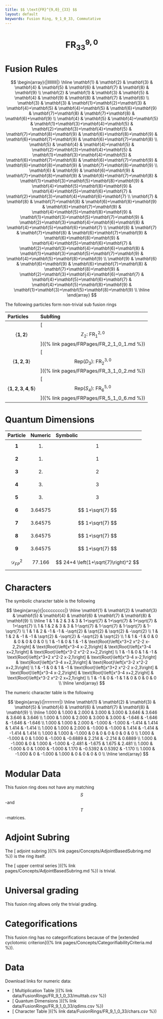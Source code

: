```yaml
---
title: $$ \text{FR}^{9,0}_{33} $$
layout: default
keywords: Fusion Ring, 9_1_0_33, Commutative
---
```

# $$ \text{FR}^{9,0}_{33} $$


# Fusion Rules

$$
\begin{array}{|lllllllll|}
\hline
 \mathbf{1} & \mathbf{2} & \mathbf{3} & \mathbf{4} & \mathbf{5} & \mathbf{6} & \mathbf{7} & \mathbf{8} & \mathbf{9} \\
 \mathbf{2} & \mathbf{1} & \mathbf{3} & \mathbf{5} & \mathbf{4} & \mathbf{9} & \mathbf{8} & \mathbf{7} & \mathbf{6} \\
 \mathbf{3} & \mathbf{3} & \mathbf{1}+\mathbf{2}+\mathbf{3} & \mathbf{4}+\mathbf{5} & \mathbf{4}+\mathbf{5} & \mathbf{6}+\mathbf{9} & \mathbf{7}+\mathbf{8} & \mathbf{7}+\mathbf{8} & \mathbf{6}+\mathbf{9} \\
 \mathbf{4} & \mathbf{5} & \mathbf{4}+\mathbf{5} & \mathbf{1}+\mathbf{3}+\mathbf{4}+\mathbf{5} & \mathbf{2}+\mathbf{3}+\mathbf{4}+\mathbf{5} & \mathbf{7}+\mathbf{8}+\mathbf{9} & \mathbf{6}+\mathbf{8}+\mathbf{9} & \mathbf{6}+\mathbf{7}+\mathbf{9} & \mathbf{6}+\mathbf{7}+\mathbf{8} \\
 \mathbf{5} & \mathbf{4} & \mathbf{4}+\mathbf{5} & \mathbf{2}+\mathbf{3}+\mathbf{4}+\mathbf{5} & \mathbf{1}+\mathbf{3}+\mathbf{4}+\mathbf{5} & \mathbf{6}+\mathbf{7}+\mathbf{8} & \mathbf{6}+\mathbf{7}+\mathbf{9} & \mathbf{6}+\mathbf{8}+\mathbf{9} & \mathbf{7}+\mathbf{8}+\mathbf{9} \\
 \mathbf{6} & \mathbf{9} & \mathbf{6}+\mathbf{9} & \mathbf{7}+\mathbf{8}+\mathbf{9} & \mathbf{6}+\mathbf{7}+\mathbf{8} & \mathbf{1}+\mathbf{3}+\mathbf{5}+\mathbf{8}+\mathbf{9} & \mathbf{4}+\mathbf{5}+\mathbf{8}+\mathbf{9} & \mathbf{4}+\mathbf{5}+\mathbf{6}+\mathbf{7} & \mathbf{2}+\mathbf{3}+\mathbf{4}+\mathbf{6}+\mathbf{7} \\
 \mathbf{7} & \mathbf{8} & \mathbf{7}+\mathbf{8} & \mathbf{6}+\mathbf{8}+\mathbf{9} & \mathbf{6}+\mathbf{7}+\mathbf{9} & \mathbf{4}+\mathbf{5}+\mathbf{8}+\mathbf{9} & \mathbf{1}+\mathbf{3}+\mathbf{5}+\mathbf{7}+\mathbf{9} & \mathbf{2}+\mathbf{3}+\mathbf{4}+\mathbf{6}+\mathbf{8} & \mathbf{4}+\mathbf{5}+\mathbf{6}+\mathbf{7} \\
 \mathbf{8} & \mathbf{7} & \mathbf{7}+\mathbf{8} & \mathbf{6}+\mathbf{7}+\mathbf{9} & \mathbf{6}+\mathbf{8}+\mathbf{9} & \mathbf{4}+\mathbf{5}+\mathbf{6}+\mathbf{7} & \mathbf{2}+\mathbf{3}+\mathbf{4}+\mathbf{6}+\mathbf{8} & \mathbf{1}+\mathbf{3}+\mathbf{5}+\mathbf{7}+\mathbf{9} & \mathbf{4}+\mathbf{5}+\mathbf{8}+\mathbf{9} \\
 \mathbf{9} & \mathbf{6} & \mathbf{6}+\mathbf{9} & \mathbf{6}+\mathbf{7}+\mathbf{8} & \mathbf{7}+\mathbf{8}+\mathbf{9} & \mathbf{2}+\mathbf{3}+\mathbf{4}+\mathbf{6}+\mathbf{7} & \mathbf{4}+\mathbf{5}+\mathbf{6}+\mathbf{7} & \mathbf{4}+\mathbf{5}+\mathbf{8}+\mathbf{9} & \mathbf{1}+\mathbf{3}+\mathbf{5}+\mathbf{8}+\mathbf{9} \\
\hline
\end{array}
$$


The following particles form non-trivial sub fusion rings

| Particles | SubRing |
| :------ | :------ |
| $$ \{\mathbf{1},\mathbf{2}\} $$ | [ $$ \mathbb{Z}_2:\ \text{FR}^{2,0}_{1} $$ ]({% link pages/FRPages/FR_2_1_0_1.md %}) |
| $$ \{\mathbf{1},\mathbf{2},\mathbf{3}\} $$ | [ $$ \left.\text{Rep(}D_3\right):\ \text{FR}^{3,0}_{2} $$ ]({% link pages/FRPages/FR_3_1_0_2.md %}) |
| $$ \{\mathbf{1},\mathbf{2},\mathbf{3},\mathbf{4},\mathbf{5}\} $$ | [ $$ \left.\text{Rep(}S_4\right):\ \text{FR}^{5,0}_{6} $$ ]({% link pages/FRPages/FR_5_1_0_6.md %}) |

# Quantum Dimensions

| Particle | Numeric | Symbolic |
| :------ | :------ | :------ |
| $$ \mathbf{1} $$ | $$ 1. $$ | $$ 1 $$ |
| $$ \mathbf{2} $$ | $$ 1. $$ | $$ 1 $$ |
| $$ \mathbf{3} $$ | $$ 2. $$ | $$ 2 $$ |
| $$ \mathbf{4} $$ | $$ 3. $$ | $$ 3 $$ |
| $$ \mathbf{5} $$ | $$ 3. $$ | $$ 3 $$ |
| $$ \mathbf{6} $$ | $$ 3.64575 $$ | $$ 1+\sqrt{7} $$ |
| $$ \mathbf{7} $$ | $$ 3.64575 $$ | $$ 1+\sqrt{7} $$ |
| $$ \mathbf{8} $$ | $$ 3.64575 $$ | $$ 1+\sqrt{7} $$ |
| $$ \mathbf{9} $$ | $$ 3.64575 $$ | $$ 1+\sqrt{7} $$ |
| $$ \mathcal{D}_{FP}^2 $$ | $$ 77.166 $$ | $$ 24+4 \left(1+\sqrt{7}\right)^2 $$ |

# Characters

The symbolic character table is the following

$$
\begin{array}{|ccccccccc|}
\hline
 \mathbf{1} & \mathbf{2} & \mathbf{3} & \mathbf{5} & \mathbf{4} & \mathbf{6} & \mathbf{7} & \mathbf{8} & \mathbf{9} \\
\hline
 1 & 1 & 2 & 3 & 3 & 1+\sqrt{7} & 1+\sqrt{7} & 1+\sqrt{7} & 1+\sqrt{7} \\
 1 & 1 & 2 & 3 & 3 & 1-\sqrt{7} & 1-\sqrt{7} & 1-\sqrt{7} & 1-\sqrt{7} \\
 1 & 1 & 2 & -1 & -1 & -\sqrt{2} & \sqrt{2} & \sqrt{2} & -\sqrt{2} \\
 1 & 1 & 2 & -1 & -1 & \sqrt{2} & -\sqrt{2} & -\sqrt{2} & \sqrt{2} \\
 1 & 1 & -1 & 0 & 0 & 0 & 0 & 0 & 0 \\
 1 & -1 & 0 & 1 & -1 & \text{Root}\left[x^3+2 x^2-2 x-2,2\right] & \text{Root}\left[x^3-4 x-2,3\right] & \text{Root}\left[x^3-4 x+2,1\right] & \text{Root}\left[x^3-2 x^2-2 x+2,2\right] \\
 1 & -1 & 0 & 1 & -1 & \text{Root}\left[x^3+2 x^2-2 x-2,1\right] & \text{Root}\left[x^3-4 x-2,1\right] & \text{Root}\left[x^3-4 x+2,3\right] & \text{Root}\left[x^3-2 x^2-2 x+2,3\right] \\
 1 & -1 & 0 & 1 & -1 & \text{Root}\left[x^3+2 x^2-2 x-2,3\right] & \text{Root}\left[x^3-4 x-2,2\right] & \text{Root}\left[x^3-4 x+2,2\right] & \text{Root}\left[x^3-2 x^2-2 x+2,1\right] \\
 1 & -1 & 0 & -1 & 1 & 0 & 0 & 0 & 0 \\
\hline
\end{array}
$$

The numeric character table is the following

$$
\begin{array}{|rrrrrrrrr|}
\hline
 \mathbf{1} & \mathbf{2} & \mathbf{3} & \mathbf{5} & \mathbf{4} & \mathbf{6} & \mathbf{7} & \mathbf{8} & \mathbf{9} \\
\hline
 1.000 & 1.000 & 2.000 & 3.000 & 3.000 & 3.646 & 3.646 & 3.646 & 3.646 \\
 1.000 & 1.000 & 2.000 & 3.000 & 3.000 & -1.646 & -1.646 & -1.646 & -1.646 \\
 1.000 & 1.000 & 2.000 & -1.000 & -1.000 & -1.414 & 1.414 & 1.414 & -1.414 \\
 1.000 & 1.000 & 2.000 & -1.000 & -1.000 & 1.414 & -1.414 & -1.414 & 1.414 \\
 1.000 & 1.000 & -1.000 & 0 & 0 & 0 & 0 & 0 & 0 \\
 1.000 & -1.000 & 0 & 1.000 & -1.000 & -0.6889 & 2.214 & -2.214 & 0.6889 \\
 1.000 & -1.000 & 0 & 1.000 & -1.000 & -2.481 & -1.675 & 1.675 & 2.481 \\
 1.000 & -1.000 & 0 & 1.000 & -1.000 & 1.170 & -0.5392 & 0.5392 & -1.170 \\
 1.000 & -1.000 & 0 & -1.000 & 1.000 & 0 & 0 & 0 & 0 \\
\hline
\end{array}
$$

# Modular Data

This fusion ring does not have any matching $$ S $$-and $$ T $$-matrices.

# Adjoint Subring

The [ adjoint subring ]({% link pages/Concepts/AdjointBasedSubring.md %}) is the ring itself.

The [ upper central series ]({% link pages/Concepts/AdjointBasedSubring.md %}) is trivial.

# Universal grading

This fusion ring allows only the trivial grading.

# Categorifications

This fusion ring has no  categorifications because of the [extended cyclotomic criterion]({% link pages/Concepts/CategorifiabilityCriteria.md %}).


# Data

Download links for numeric data:

* [ Multiplication Table ]({% link data/FusionRings/FR_9_1_0_33/multtab.csv %})
* [ Quantum Dimensions ]({% link data/FusionRings/FR_9_1_0_33/qdims.csv %})
* [ Character Table ]({% link data/FusionRings/FR_9_1_0_33/chars.csv %})
